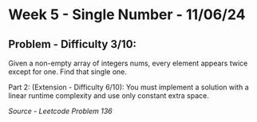 # Week 5 - Single Number - 11/06/24

## Problem - Difficulty 3/10:
Given a non-empty array of integers nums, every element appears twice except for one. Find that single one.

Part 2: (Extension - Difficulty 6/10):
You must implement a solution with a linear runtime complexity and use only constant extra space.

*Source - Leetcode Problem 136*